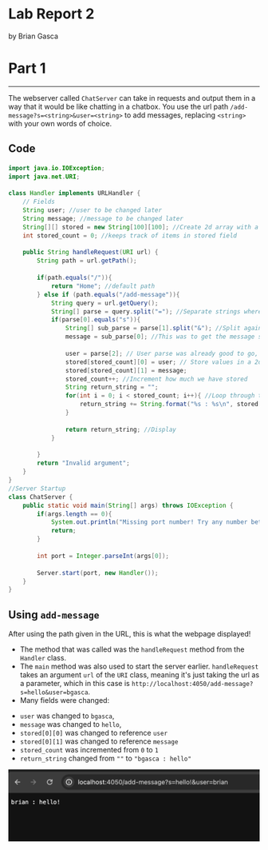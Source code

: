 # Lab Report 2
by Brian Gasca

# Part 1
---

The webserver called `ChatServer` can take in requests and output them in a way that it would be like chatting in a chatbox.
You use the url path `/add-message?s=<string>&user=<string>` to add messages, replacing `<string>` with your own
 words of choice.


**Code**
---

```Java
import java.io.IOException;
import java.net.URI;

class Handler implements URLHandler {
    // Fields
    String user; //user to be changed later
    String message; //message to be changed later
    String[][] stored = new String[100][100]; //Create 2d array with a good amount of space.
    int stored_count = 0; //keeps track of items in stored field

    public String handleRequest(URI url) {
        String path = url.getPath();

        if(path.equals("/")){
            return "Home"; //default path
        } else if (path.equals("/add-message")){
            String query = url.getQuery();
            String[] parse = query.split("="); //Separate strings where "=" was between them.
            if(parse[0].equals("s")){
                String[] sub_parse = parse[1].split("&"); //Split again where "&" was between them.
                message = sub_parse[0]; //This was to get the message string ^

                user = parse[2]; // User parse was already good to go, so just set it here.
                stored[stored_count][0] = user; // Store values in a 2d array.
                stored[stored_count][1] = message;
                stored_count++; //Increment how much we have stored
                String return_string = "";
                for(int i = 0; i < stored_count; i++){ //Loop through to display all the messages that have been sent.
                    return_string += String.format("%s : %s\n", stored[i][0],stored[i][1]);
                }

                return return_string; //Display
            }

        }
        return "Invalid argument";
    }
}
//Server Startup
class ChatServer {
    public static void main(String[] args) throws IOException {
        if(args.length == 0){
            System.out.println("Missing port number! Try any number between 1024 to 49151");
            return;
        }

        int port = Integer.parseInt(args[0]);

        Server.start(port, new Handler());
    }
}
```

**Using `add-message`**
---

After using the path given in the URL, this is what the webpage displayed! 
* The method that was called was the `handleRequest` method from
the `Handler` class. 
* The `main` method was also used to start the server earlier. `handleRequest` takes an argument `url` of the `URI` class,
meaning it's just taking the url as a parameter, which in this case is `http://localhost:4050/add-message?s=hello&user=bgasca`.
* Many fields were changed:
- `user` was changed to `bgasca`, 
- `message` was changed to `hello`, 
- `stored[0][0]` was changed to reference `user`
- `stored[0][1]` was changed to reference `message`
- `stored_count` was incremented from `0` to `1`
- `return_string` changed from `""` to `"bgasca : hello"`
  
![add-message1](https://raw.githubusercontent.com/briangasca/cse15l-lab-reports/main/images/Screenshot%202024-01-28%20at%2010.12.00%20PM.png)
